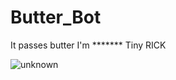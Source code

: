 # Butter_Bot
It passes butter
I'm ******* Tiny RICK


![unknown](https://user-images.githubusercontent.com/29260218/28550422-4f53b5ca-70a6-11e7-8715-272be7d9390c.jpg)
